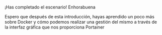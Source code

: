 ¡Has completado el escenario! Enhorabuena

Espero que después de esta introducción, hayas aprendido un poco más sobre Docker y cómo podemos realizar una gestión del mismo a través de la interfaz gráfica que nos proporciona Portainer
